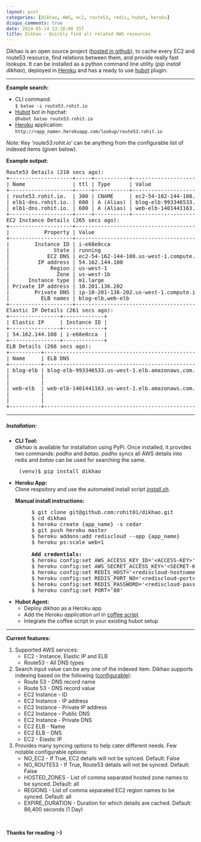 ```yaml
---
layout: post
categories: [dikhao, AWS, ec2, route53, redis, hubot, heroku]
disqus_comments: true
date: 2014-05-14 13:10:00 IST
title: Dikhao - Quickly find all related AWS resources
---
```


Dikhao is an open source project ([hosted in github](https://github.com/rohit01/dikhao)), to cache every EC2 and route53 resource, find relations between them, and provide really fast lookups. It can be installed as a python command line utility (*pip install dikhao*), deployed in [Heroku](https://heroku.com/) and has a ready to use [hubot](https://hubot.github.com/) plugin.

---

**Example search:**

* CLI command:  
    ``$ batao -i route53.rohit.io``
* [Hubot](https://hubot.github.com/) bot in hipchat:  
    ``@hubot batao route53.rohit.io``
* [Heroku](https://heroku.com/) application:  
    ``http://<app_name>.herokuapp.com/lookup/route53.rohit.io``

*Note:* Key *'route53.rohit.io'* can be anything from the configurable list of indexed items (given below).

**Example output:**

<pre>
Route53 Details (210 secs ago):
+--------------------+-----+-----------+----------------------------------------------------+
| Name               | ttl | Type      | Value                                              |
+--------------------+-----+-----------+----------------------------------------------------+
| route53.rohit.io.  | 300 | CNAME     | ec2-54-162-144-108.us-west-1.compute.amazonaws.com |
| elb1-dns.rohit.io. | 600 | A (Alias) | blog-elb-993346533.us-west-1.elb.amazonaws.com.    |
| elb1-dns.rohit.io. | 600 | A (Alias) | web-elb-1401441163.us-west-1.elb.amazonaws.com.    |
+--------------------+-----+-----------+----------------------------------------------------+
EC2 Instance Details (265 secs ago):
+--------------------+----------------------------------------------------+
|           Property | Value                                              |
+--------------------+----------------------------------------------------+
|        Instance ID | i-e68e0cca                                         |
|              State | running                                            |
|            EC2 DNS | ec2-54-162-144-108.us-west-1.compute.amazonaws.com |
|         IP address | 54.162.144.108                                     |
|             Region | us-west-1                                          |
|               Zone | us-west-1b                                         |
|      Instance type | m1.large                                           |
| Private IP address | 10.201.136.202                                     |
|        Private DNS | ip-10-201-136-202.us-west-1.compute.internal       |
|          ELB names | blog-elb,web-elb                                   |
+--------------------+----------------------------------------------------+
Elastic IP Details (261 secs ago):
+----------------+-------------+
| Elastic IP     | Instance ID |
+----------------+-------------+
| 54.162.144.108 | i-e68e0cca  |
+----------------+-------------+
ELB Details (266 secs ago):
+----------+-------------------------------------------------+-------------+--------------+
| Name     | ELB DNS                                         | Instance ID | State        |
+----------+-------------------------------------------------+-------------+--------------+
| blog-elb | blog-elb-993346533.us-west-1.elb.amazonaws.com. | i-e68e0cca  | InService    |
|          |                                                 | i-e68kkbba  | InService    |
|          |                                                 | i-52641cad  | OutOfService |
| web-elb  | web-elb-1401441163.us-west-1.elb.amazonaws.com. | i-e68e0cca  | InService    |
|          |                                                 | i-e68kkbba  | InService    |
|          |                                                 | i-52641cad  | OutOfService |
+----------+-------------------------------------------------+-------------+--------------+
</pre>

---

##### **Installation:**

* **CLI Tool:**  
    *dikhao* is available for installation using PyPi. Once installed, it provides two commands: *padho* and *batao*. *padho* syncs all AWS details into redis and *batao* can be used for searching the same.

<pre>
    (venv)$ pip install dikhao
</pre>

* **Heroku App:**  
    Clone respsitory and use the automated install script *[install.sh](https://github.com/rohit01/dikhao/blob/master/install.sh)*.

    **Manual install instructions:**

<pre>
        $ git clone git@github.com:rohit01/dikhao.git
        $ cd dikhao
        $ heroku create {app_name} -s cedar
        $ git push heroku master
        $ heroku addons:add rediscloud --app {app_name}
        $ heroku ps:scale web=1

        <b>Add credentials:</b>
        $ heroku config:set AWS_ACCESS_KEY_ID='&lt;ACCESS-KEY&gt;'
        $ heroku config:set AWS_SECRET_ACCESS_KEY='&lt;SECRET-KEY&gt;'
        $ heroku config:set REDIS_HOST='&lt;rediscloud-hostname&gt;'
        $ heroku config:set REDIS_PORT_NO='&lt;rediscloud-port&gt;'
        $ heroku config:set REDIS_PASSWORD='&lt;rediscloud-password&gt;'
        $ heroku config:set PORT='80'
</pre>

* **Hubot Agent:**
    * Deploy *dikhao* as a Heroku app
    * Add the *Heroku application url* in [coffee script](https://github.com/rohit01/dikhao/blob/master/hubot/dikhao.coffee)
    * Integrate the coffee script in your existing hubot setup

---

**Current features:**

1. Supported AWS services:
    * EC2 - Instance, Elastic IP and ELB
    * Route53 - All DNS types
2. Search input value can be any one of the indexed item. Dikhao supports indexing based on the following ([configurable](https://github.com/rohit01/dikhao/blob/master/dikhao/sync.py#L16)):
    * Route 53 - DNS record name
    * Route 53 - DNS record value
    * EC2 Instance - ID
    * EC2 Instance - IP address
    * EC2 Instance - Private IP address
    * EC2 Instance - Public DNS
    * EC2 Instance - Private DNS
    * EC2 ELB - Name
    * EC2 ELB - DNS
    * EC2 - Elastic IP
3. Provides many syncing options to help cater different needs. Few notable configurable options:
    * NO_EC2 - If True, EC2 details will not be synced. Default: False
    * NO_ROUTE53 - If True, Route53 details will not be synced. Default: False
    * HOSTED_ZONES - List of comma separated hosted zone names to be synced. Default: all
    * REGIONS - List of comma separated EC2 region names to be synced. Default: all
    * EXPIRE_DURATION - Duration for which details are cached. Default: 86,400 seconds (1 Day)

<br />

**Thanks for reading :-)**
